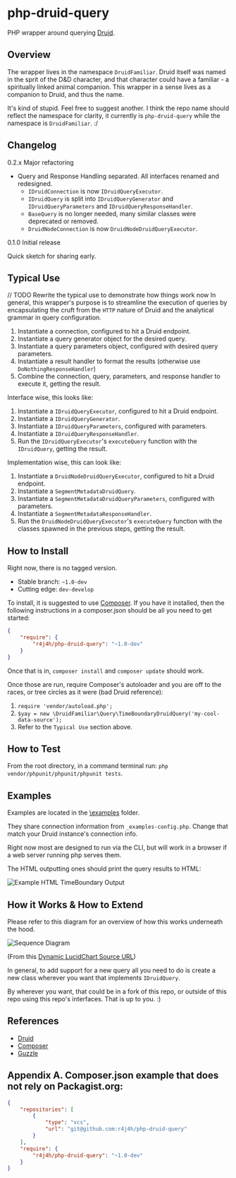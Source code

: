 php-druid-query
===============

PHP wrapper around querying [Druid](http://druid.io).


Overview
---------------

The wrapper lives in the namespace `DruidFamiliar`. Druid itself was named in the sprit of the D&D character, and that
character could have a familiar - a spiritually linked animal companion. This wrapper in a sense lives as a companion to
Druid, and thus the name.

It's kind of stupid. Feel free to suggest another. I think the repo name should reflect the namespace for clarity,
it currently is `php-druid-query` while the namespace is `DruidFamiliar`. :/


Changelog
-----------

0.2.x Major refactoring

- Query and Response Handling separated. All interfaces renamed and redesigned.
  - `IDruidConnection` is now `IDruidQueryExecutor`.
  - `IDruidQuery` is split into `IDruidQueryGenerator` and `IDruidQueryParameters` and `IDruidQueryResponseHandler`.
  - `BaseQuery` is no longer needed, many similar classes were deprecated or removed.
  - `DruidNodeConnection` is now `DruidNodeDruidQueryExecutor`.

0.1.0 Initial release

Quick sketch for sharing early.

Typical Use
---------------
// TODO Rewrite the typical use to demonstrate how things work now
In general, this wrapper's purpose is to streamline the execution of queries by encapsulating the cruft from the `HTTP` nature of Druid and the analytical grammar in query configuration.

1. Instantiate a connection, configured to hit a Druid endpoint.
2. Instantiate a query generator object for the desired query.
3. Instantiate a query parameters object, configured with desired query parameters.
4. Instantiate a result handler to format the results (otherwise use `DoNothingResponseHandler`)
5. Combine the connection, query, parameters, and response handler to execute it, getting the result.

Interface wise, this looks like:

1. Instantiate a `IDruidQueryExecutor`, configured to hit a Druid endpoint.
2. Instantiate a `IDruidQueryGenerator`.
3. Instantiate a `IDruidQueryParameters`, configured with parameters.
4. Instantiate a `IDruidQueryResponseHandler`.
5. Run the `IDruidQueryExecutor`'s `executeQuery` function with the `IDruidQuery`, getting the result.

Implementation wise, this can look like:

1. Instantiate a `DruidNodeDruidQueryExecutor`, configured to hit a Druid endpoint.
2. Instantiate a `SegmentMetadataDruidQuery`.
3. Instantiate a `SegmentMetadataDruidQueryParameters`, configured with parameters.
4. Instantiate a `SegmentMetadataResponseHandler`.
5. Run the `DruidNodeDruidQueryExecutor`'s `executeQuery` function with the classes spawned in the previous steps, getting the result.


How to Install
---------------

Right now, there is no tagged version.

- Stable branch: `~1.0-dev`
- Cutting edge: `dev-develop`


To install, it is suggested to use [Composer](http://getcomposer.org). If you have it installed, then the following instructions
in a composer.json should be all you need to get started:

```json
{
    "require": {
        "r4j4h/php-druid-query": "~1.0-dev"
    }
}
```

Once that is in, `composer install` and `composer update` should work.

Once those are run, require Composer's autoloader and you are off to the races, or tree circles as it were (bad Druid reference):

1. `require 'vendor/autoload.php';`
2. `$yay = new \DruidFamiliar\Query\TimeBoundaryDruidQuery('my-cool-data-source');`
3. Refer to the `Typical Use` section above.


How to Test
-------------

From the root directory, in a command terminal run: `php vendor/phpunit/phpunit/phpunit tests`.



Examples
---------------

Examples are located in the [\examples](examples) folder.

They share connection information from `_examples-config.php`.
Change that match your Druid instance's connection info.

Right now most are designed to run via the CLI, but will work in a browser if a web server running php serves them.

The HTML outputting ones should print the query results to HTML:

![Example HTML TimeBoundary Output](docs/html-timeboundary-output.png)




How it Works & How to Extend
---------------

Please refer to this diagram for an overview of how this works underneath the hood.

![Sequence Diagram](docs/sequence-diagram.png)

(From this [Dynamic LucidChart Source URL](https://www.lucidchart.com/publicSegments/view/540e3dcd-372c-4aa6-a52c-44d80a005fd1/image.png))

In general, to add support for a new query all you need to do is create a new class wherever you want that implements `IDruidQuery`.

By wherever you want, that could be in a fork of this repo, or outside of this repo using this repo's interfaces. That is up to you. :)




References
---------------

- [Druid](http://druid.io)
- [Composer](http://getcomposer.org)
- [Guzzle](http://guzzle.readthedocs.org)


Appendix A. Composer.json example that does not rely on Packagist.org:
---------------

```json
{
    "repositories": [
        {
            "type": "vcs",
            "url": "git@github.com:r4j4h/php-druid-query"
        }
    ],
    "require": {
        "r4j4h/php-druid-query": "~1.0-dev"
    }
}
```
